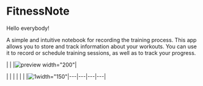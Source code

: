 # FitnessNote
Hello everybody!

A simple and intuitive notebook for recording the training process. 
This app allows you to store and track information about your workouts.
You can use it to record or schedule training sessions, as well as to track your progress.




| |
|![preview](https://user-images.githubusercontent.com/118382485/231746898-cd4d029a-e831-41db-a540-c339ad9f5712.jpg) width="200"|



| | | | | |
|![1](https://user-images.githubusercontent.com/118382485/231747105-bdb75d25-8b6d-46d3-98f9-ef2caa2f664b.jpg)width="150"|---|---|---|---|
